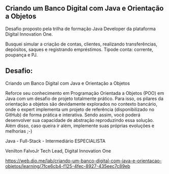 ## Criando um Banco Digital com Java e Orientação a Objetos

Desafio proposto pela trilha de formação Java Developer da plataforma Digital Innovation One.

Busquei simular a criação de contas, clientes, realizando transferências, depósitos, saques e registrando empréstimos.
Tipode conta: corrente, poupança e PJ.

## Desafio:

Criando um Banco Digital com Java e Orientação a Objetos

Reforce seu conhecimento em Programação Orientada a Objetos (POO) em Java com um desafio de projeto totalmente prático. Para isso, os pilares da orientação a objetos são devidamente explorados no contexto bancário, onde o expert implementa um projeto de referência (disponibilizado no GitHub) de forma prática e interativa. Sendo assim, você poderá desenvolver sua capacidade de abstração reproduzindo essa solução. Além disso, caso queira ir além, implemente suas próprias evoluções e melhorias ;-)

Java - Full-Stack - Intermediário ESPECIALISTA

Venilton FalvoJr
Tech Lead, Digital Innovation One

https://web.dio.me/lab/criando-um-banco-digital-com-java-e-orientacao-objetos/learning/7fce6cb4-f125-4fec-8927-435eec7c89eb
